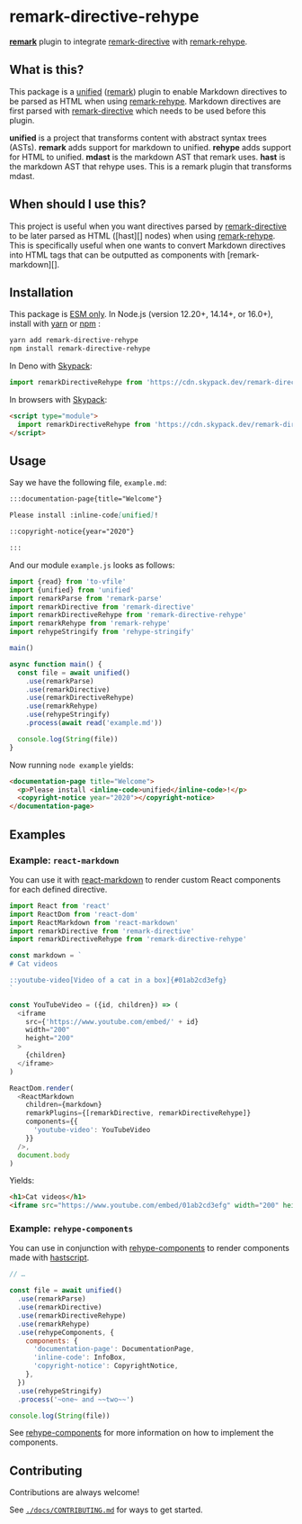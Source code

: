 # remark-directive-rehype

**[remark][]** plugin to integrate [remark-directive][] with [remark-rehype][].

## What is this?

This package is a [unified][] ([remark][]) plugin to enable Markdown directives to be parsed as 
HTML when using [remark-rehype][]. Markdown directives are first parsed with 
[remark-directive][] which needs to be used before this plugin.

**unified** is a project that transforms content with abstract syntax trees
(ASTs).
**remark** adds support for markdown to unified.
**rehype** adds support for HTML to unified.
**mdast** is the markdown AST that remark uses.
**hast** is the markdown AST that rehype uses.
This is a remark plugin that transforms mdast.

## When should I use this?

This project is useful when you want directives parsed by [remark-directive][] to be later 
parsed as HTML ([hast][] nodes) when using [remark-rehype][]. This is specifically useful when one 
wants to convert Markdown directives into HTML tags that can be outputted as components with 
[remark-markdown][].

## Installation

This package is [ESM only](https://gist.github.com/sindresorhus/a39789f98801d908bbc7ff3ecc99d99c).
In Node.js (version 12.20+, 14.14+, or 16.0+), install with [yarn][] or [npm][] :

```sh
yarn add remark-directive-rehype
npm install remark-directive-rehype
```

In Deno with [Skypack][]:

```js
import remarkDirectiveRehype from 'https://cdn.skypack.dev/remark-directive-rehype'
```

In browsers with [Skypack][]:

```html
<script type="module">
  import remarkDirectiveRehype from 'https://cdn.skypack.dev/remark-directive-rehype?min'
</script>
```

## Usage

Say we have the following file, `example.md`:

```markdown
:::documentation-page{title="Welcome"}

Please install :inline-code[unified]!

::copyright-notice{year="2020"}

:::
```

And our module `example.js` looks as follows:

```js
import {read} from 'to-vfile'
import {unified} from 'unified'
import remarkParse from 'remark-parse'
import remarkDirective from 'remark-directive'
import remarkDirectiveRehype from 'remark-directive-rehype'
import remarkRehype from 'remark-rehype'
import rehypeStringify from 'rehype-stringify'

main()

async function main() {
  const file = await unified()
    .use(remarkParse)
    .use(remarkDirective)
    .use(remarkDirectiveRehype)
    .use(remarkRehype)
    .use(rehypeStringify)
    .process(await read('example.md'))

  console.log(String(file))
}
```

Now running `node example` yields:

```html
<documentation-page title="Welcome">
  <p>Please install <inline-code>unified</inline-code>!</p>
  <copyright-notice year="2020"></copyright-notice>
</documentation-page>
```

## Examples

### Example: `react-markdown`

You can use it with [react-markdown][] to render custom React components for each defined directive.

```js
import React from 'react'
import ReactDom from 'react-dom'
import ReactMarkdown from 'react-markdown'
import remarkDirective from 'remark-directive'
import remarkDirectiveRehype from 'remark-directive-rehype'

const markdown = `
# Cat videos

::youtube-video[Video of a cat in a box]{#01ab2cd3efg}
`

const YouTubeVideo = ({id, children}) => (
  <iframe
    src={'https://www.youtube.com/embed/' + id}
    width="200"
    height="200"
  >
    {children}
  </iframe>
)

ReactDom.render(
  <ReactMarkdown
    children={markdown}
    remarkPlugins={[remarkDirective, remarkDirectiveRehype]}
    components={{
      'youtube-video': YouTubeVideo
    }}
  />,
  document.body
)
```

Yields:

```html
<h1>Cat videos</h1>
<iframe src="https://www.youtube.com/embed/01ab2cd3efg" width="200" height="200">Video of a cat in a box</iframe>
```

### Example: `rehype-components`

You can use in conjunction with [rehype-components][] to render components made with [hastscript][].

```js
// …

const file = await unified()
  .use(remarkParse)
  .use(remarkDirective)
  .use(remarkDirectiveRehype)
  .use(remarkRehype)
  .use(rehypeComponents, {
    components: {
      'documentation-page': DocumentationPage,
      'inline-code': InfoBox,
      'copyright-notice': CopyrightNotice,
    },
  })
  .use(rehypeStringify)
  .process('~one~ and ~~two~~')

console.log(String(file))
```

See [rehype-components][] for more information on how to implement the components.

## Contributing

Contributions are always welcome!

See [`./docs/CONTRIBUTING.md`](./docs/CONTRIBUTING.md) for ways to get started.

<!-- Definitions -->

[remark]: https://github.com/remarkjs/remark

[remark-directive]: https://github.com/remarkjs/remark-directive

[remark-rehype]: https://github.com/remarkjs/remark-rehype

[unified]: https://github.com/unifiedjs/unified

[yarn]: https://yarnpkg.com/lang/en/docs/install/

[npm]: https://docs.npmjs.com/cli/install

[skypack]: https://www.skypack.dev/

[react-markdown]: https://github.com/remarkjs/react-markdown

[rehype-components]: https://github.com/marekweb/rehype-components

[hastscript]: https://github.com/syntax-tree/hastscript
